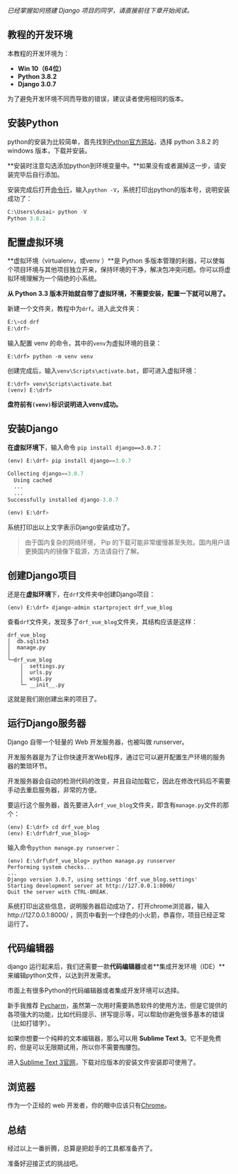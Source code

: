 *已经掌握如何搭建 Django 项目的同学，请直接前往下章开始阅读。*

## 教程的开发环境

本教程的开发环境为：

- **Win 10（64位）**
- **Python 3.8.2**
- **Django 3.0.7**

为了避免开发环境不同而导致的错误，建议读者使用相同的版本。

## 安装Python

python的安装为比较简单，首先找到[Python官方网站](https://www.python.org/)，选择 python 3.8.2 的 windows 版本，下载并安装。

**安装时注意勾选添加python到环境变量中。**如果没有或者漏掉这一步，请安装完毕后自行添加。

安装完成后打开[命令行](https://jingyan.baidu.com/article/046a7b3e83a505f9c27fa9a2.html)，输入`python -V`，系统打印出python的版本号，说明安装成功了：

```python
C:\Users\dusai> python -V
Python 3.8.2
```

## 配置虚拟环境

**虚拟环境（virtualenv，或venv ）**是 Python 多版本管理的利器，可以使每个项目环境与其他项目独立开来，保持环境的干净，解决包冲突问题。你可以将虚拟环境理解为一个隔绝的小系统。

**从 Python 3.3 版本开始就自带了虚拟环境，不需要安装，配置一下就可以用了。**

新建一个文件夹，教程中为`drf`。进入此文件夹：

```python
E:\>cd drf
E:\drf>
```

输入配置 venv 的命令，其中的`venv`为虚拟环境的目录：

```
E:\drf> python -m venv venv  
```

创建完成后，输入`venv\Scripts\activate.bat`，即可进入虚拟环境：

```
E:\drf> venv\Scripts\activate.bat
(venv) E:\drf>
```

**盘符前有`(venv)`标识说明进入venv成功。**

## 安装Django

**在虚拟环境下**，输入命令 `pip install django==3.0.7`：

```python
(env) E:\drf> pip install django==3.0.7

Collecting django==3.0.7
  Using cached 
  ...
  ...
Successfully installed django-3.0.7

(env) E:\drf>
```

系统打印出以上文字表示Django安装成功了。

> 由于国内复杂的网络环境， Pip 的下载可能非常缓慢甚至失败。国内用户请更换国内的镜像下载源，方法请自行了解。

## 创建Django项目

还是在**虚拟环境**下，在`drf`文件夹中创建Django项目：

```
(env) E:\drf> django-admin startproject drf_vue_blog
```

查看`drf`文件夹，发现多了`drf_vue_blog`文件夹，其结构应该是这样：

```
drf_vue_blog
│  db.sqlite3
│  manage.py
│
└─drf_vue_blog
    │  settings.py
    │  urls.py
    │  wsgi.py
    └─ __init__.py
```

这就是我们刚创建出来的项目了。

## 运行Django服务器

Django 自带一个轻量的 Web 开发服务器，也被叫做 runserver。

开发服务器是为了让你快速开发Web程序，通过它可以避开配置生产环境的服务器的繁琐环节。

开发服务器会自动的检测代码的改变，并且自动加载它，因此在修改代码后不需要手动去重启服务器，非常的方便。

要运行这个服务器，首先要进入`drf_vue_blog`文件夹，即含有`manage.py`文件的那个：

```
(env) E:\drf> cd drf_vue_blog
(env) E:\drf\drf_vue_blog>
```

输入命令`python manage.py runserver`：

```
(env) E:\drf\drf_vue_blog> python manage.py runserver
Performing system checks...
...
Django version 3.0.7, using settings 'drf_vue_blog.settings'
Starting development server at http://127.0.0.1:8000/
Quit the server with CTRL-BREAK.
```

系统打印出这些信息，说明服务器启动成功了，打开chrome浏览器，输入http://127.0.0.1:8000/ ，网页中看到一个绿色的小火箭，恭喜你，项目已经正常运行了。

## 代码编辑器

django 运行起来后，我们还需要一款**代码编辑器**或者**集成开发环境（IDE）**来编辑python文件，以达到开发需求。

市面上有很多Python的代码编辑器或者集成开发环境可以选择。

新手我推荐 [Pycharm](https://www.jetbrains.com/pycharm/)，虽然第一次用时需要熟悉软件的使用方法，但是它提供的各项强大的功能，比如代码提示、拼写提示等，可以帮助你避免很多基本的错误（比如打错字）。

如果你想要一个纯粹的文本编辑器，那么可以用 **Sublime Text 3**。它不是免费的，但是可以无限期试用，所以你不需要掏腰包。

进入[Sublime Text 3官网](https://www.sublimetext.com/3)，下载对应版本的安装文件安装即可使用了。

## 浏览器

作为一个正经的 web 开发者，你的眼中应该只有[Chrome](https://www.google.com/chrome/)。

## 总结

经过以上一番折腾，总算是把趁手的工具都准备齐了。

准备好迎接正式的挑战吧。
